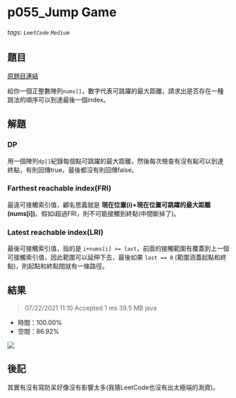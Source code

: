 # p055_Jump Game

###### tags: `LeetCode` `Medium`

## 題目
[原題目連結](https://leetcode.com/problems/jump-game/)

給你一個正整數陣列`nums[]`，數字代表可跳躍的最大距離，請求出是否存在一種跳法的順序可以到達最後一個index。

## 解題
### DP
用一個陣列`dp[]`紀錄每個點可跳躍的最大距離，然後每次檢查有沒有點可以到達終點，有則回傳true，最後都沒有則回傳false。

### Farthest reachable index(FRI)
最遠可接觸索引值，顧名思義就是 **現在位置(i)+現在位置可跳躍的最大距離(nums[i])**。假如i超過FRI，則不可能接觸到終點(中間斷掉了)。

### Latest reachable index(LRI)
最後可接觸索引值，指的是 `i+nums[i] >= last`，前面的接觸範圍有覆蓋到上一個可接觸索引值，因此範圍可以延伸下去，最後如果 `last == 0` (範圍涵蓋起點和終點)，則起點和終點間就有一條路徑。

## 結果
> 07/22/2021 11:10	Accepted	1 ms	39.5 MB	java

* 時間：100.00%
* 空間：86.92%

![](https://i.imgur.com/V4m2gU3.png)

## 後記
其實有沒有寫防呆好像沒有影響太多(我猜LeetCode也沒有出太極端的測資)。